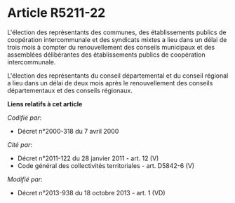 # Article R5211-22

L'élection des représentants des communes, des établissements publics de coopération intercommunale et des syndicats mixtes a
lieu dans un délai de trois mois à compter du renouvellement des conseils municipaux et des assemblées délibérantes des
établissements publics de coopération intercommunale. 

L'élection des représentants du conseil départemental et du conseil régional a lieu dans un délai de deux mois après le
renouvellement des conseils départementaux et des conseils régionaux.

**Liens relatifs à cet article**

_Codifié par_:

  - Décret n°2000-318 du 7 avril 2000

_Cité par_:

  - Décret n°2011-122 du 28 janvier 2011 - art. 12 (V)
  - Code général des collectivités territoriales - art. D5842-6 (V)

_Modifié par_:

  - Décret n°2013-938 du 18 octobre 2013 - art. 1 (VD)
